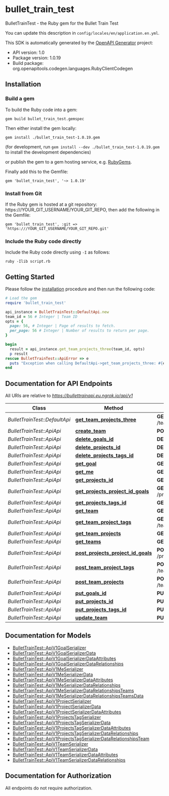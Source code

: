 # bullet_train_test

BulletTrainTest - the Ruby gem for the Bullet Train Test

You can update this description in `config/locales/en/application.en.yml`.

This SDK is automatically generated by the [OpenAPI Generator](https://openapi-generator.tech) project:

- API version: 1.0
- Package version: 1.0.19
- Build package: org.openapitools.codegen.languages.RubyClientCodegen

## Installation

### Build a gem

To build the Ruby code into a gem:

```shell
gem build bullet_train_test.gemspec
```

Then either install the gem locally:

```shell
gem install ./bullet_train_test-1.0.19.gem
```

(for development, run `gem install --dev ./bullet_train_test-1.0.19.gem` to install the development dependencies)

or publish the gem to a gem hosting service, e.g. [RubyGems](https://rubygems.org/).

Finally add this to the Gemfile:

    gem 'bullet_train_test', '~> 1.0.19'

### Install from Git

If the Ruby gem is hosted at a git repository: https:///YOUR_GIT_USERNAME/YOUR_GIT_REPO, then add the following in the Gemfile:

    gem 'bullet_train_test', :git => 'https:///YOUR_GIT_USERNAME/YOUR_GIT_REPO.git'

### Include the Ruby code directly

Include the Ruby code directly using `-I` as follows:

```shell
ruby -Ilib script.rb
```

## Getting Started

Please follow the [installation](#installation) procedure and then run the following code:

```ruby
# Load the gem
require 'bullet_train_test'

api_instance = BulletTrainTest::DefaultApi.new
team_id = 56 # Integer | Team ID
opts = {
  page: 56, # Integer | Page of results to fetch.
  per_page: 56 # Integer | Number of results to return per page.
}

begin
  result = api_instance.get_team_projects_three(team_id, opts)
  p result
rescue BulletTrainTest::ApiError => e
  puts "Exception when calling DefaultApi->get_team_projects_three: #{e}"
end

```

## Documentation for API Endpoints

All URIs are relative to *https://bullettrainapi.eu.ngrok.io/api/v1*

Class | Method | HTTP request | Description
------------ | ------------- | ------------- | -------------
*BulletTrainTest::DefaultApi* | [**get_team_projects_three**](docs/DefaultApi.md#get_team_projects_three) | **GET** /teams/{team_id}/projects/three | 
*BulletTrainTest::ApiApi* | [**create_team**](docs/ApiApi.md#create_team) | **POST** /teams | 
*BulletTrainTest::ApiApi* | [**delete_goals_id**](docs/ApiApi.md#delete_goals_id) | **DELETE** /goals/{id} | 
*BulletTrainTest::ApiApi* | [**delete_projects_id**](docs/ApiApi.md#delete_projects_id) | **DELETE** /projects/{id} | 
*BulletTrainTest::ApiApi* | [**delete_projects_tags_id**](docs/ApiApi.md#delete_projects_tags_id) | **DELETE** /projects/tags/{id} | 
*BulletTrainTest::ApiApi* | [**get_goal**](docs/ApiApi.md#get_goal) | **GET** /goals/{id} | 
*BulletTrainTest::ApiApi* | [**get_me**](docs/ApiApi.md#get_me) | **GET** /me | 
*BulletTrainTest::ApiApi* | [**get_projects_id**](docs/ApiApi.md#get_projects_id) | **GET** /projects/{id} | 
*BulletTrainTest::ApiApi* | [**get_projects_project_id_goals**](docs/ApiApi.md#get_projects_project_id_goals) | **GET** /projects/{project_id}/goals | 
*BulletTrainTest::ApiApi* | [**get_projects_tags_id**](docs/ApiApi.md#get_projects_tags_id) | **GET** /projects/tags/{id} | 
*BulletTrainTest::ApiApi* | [**get_team**](docs/ApiApi.md#get_team) | **GET** /teams/{id} | 
*BulletTrainTest::ApiApi* | [**get_team_project_tags**](docs/ApiApi.md#get_team_project_tags) | **GET** /teams/{team_id}/projects/tags | 
*BulletTrainTest::ApiApi* | [**get_team_projects**](docs/ApiApi.md#get_team_projects) | **GET** /teams/{team_id}/projects | 
*BulletTrainTest::ApiApi* | [**get_teams**](docs/ApiApi.md#get_teams) | **GET** /teams | 
*BulletTrainTest::ApiApi* | [**post_projects_project_id_goals**](docs/ApiApi.md#post_projects_project_id_goals) | **POST** /projects/{project_id}/goals | 
*BulletTrainTest::ApiApi* | [**post_team_project_tags**](docs/ApiApi.md#post_team_project_tags) | **POST** /teams/{team_id}/projects/tags | 
*BulletTrainTest::ApiApi* | [**post_team_projects**](docs/ApiApi.md#post_team_projects) | **POST** /teams/{team_id}/projects | 
*BulletTrainTest::ApiApi* | [**put_goals_id**](docs/ApiApi.md#put_goals_id) | **PUT** /goals/{id} | 
*BulletTrainTest::ApiApi* | [**put_projects_id**](docs/ApiApi.md#put_projects_id) | **PUT** /projects/{id} | 
*BulletTrainTest::ApiApi* | [**put_projects_tags_id**](docs/ApiApi.md#put_projects_tags_id) | **PUT** /projects/tags/{id} | 
*BulletTrainTest::ApiApi* | [**update_team**](docs/ApiApi.md#update_team) | **PUT** /teams/{id} | 


## Documentation for Models

 - [BulletTrainTest::ApiV1GoalSerializer](docs/ApiV1GoalSerializer.md)
 - [BulletTrainTest::ApiV1GoalSerializerData](docs/ApiV1GoalSerializerData.md)
 - [BulletTrainTest::ApiV1GoalSerializerDataAttributes](docs/ApiV1GoalSerializerDataAttributes.md)
 - [BulletTrainTest::ApiV1GoalSerializerDataRelationships](docs/ApiV1GoalSerializerDataRelationships.md)
 - [BulletTrainTest::ApiV1MeSerializer](docs/ApiV1MeSerializer.md)
 - [BulletTrainTest::ApiV1MeSerializerData](docs/ApiV1MeSerializerData.md)
 - [BulletTrainTest::ApiV1MeSerializerDataAttributes](docs/ApiV1MeSerializerDataAttributes.md)
 - [BulletTrainTest::ApiV1MeSerializerDataRelationships](docs/ApiV1MeSerializerDataRelationships.md)
 - [BulletTrainTest::ApiV1MeSerializerDataRelationshipsTeams](docs/ApiV1MeSerializerDataRelationshipsTeams.md)
 - [BulletTrainTest::ApiV1MeSerializerDataRelationshipsTeamsData](docs/ApiV1MeSerializerDataRelationshipsTeamsData.md)
 - [BulletTrainTest::ApiV1ProjectSerializer](docs/ApiV1ProjectSerializer.md)
 - [BulletTrainTest::ApiV1ProjectSerializerData](docs/ApiV1ProjectSerializerData.md)
 - [BulletTrainTest::ApiV1ProjectSerializerDataAttributes](docs/ApiV1ProjectSerializerDataAttributes.md)
 - [BulletTrainTest::ApiV1ProjectsTagSerializer](docs/ApiV1ProjectsTagSerializer.md)
 - [BulletTrainTest::ApiV1ProjectsTagSerializerData](docs/ApiV1ProjectsTagSerializerData.md)
 - [BulletTrainTest::ApiV1ProjectsTagSerializerDataAttributes](docs/ApiV1ProjectsTagSerializerDataAttributes.md)
 - [BulletTrainTest::ApiV1ProjectsTagSerializerDataRelationships](docs/ApiV1ProjectsTagSerializerDataRelationships.md)
 - [BulletTrainTest::ApiV1ProjectsTagSerializerDataRelationshipsTeam](docs/ApiV1ProjectsTagSerializerDataRelationshipsTeam.md)
 - [BulletTrainTest::ApiV1TeamSerializer](docs/ApiV1TeamSerializer.md)
 - [BulletTrainTest::ApiV1TeamSerializerData](docs/ApiV1TeamSerializerData.md)
 - [BulletTrainTest::ApiV1TeamSerializerDataAttributes](docs/ApiV1TeamSerializerDataAttributes.md)
 - [BulletTrainTest::ApiV1TeamSerializerDataRelationships](docs/ApiV1TeamSerializerDataRelationships.md)


## Documentation for Authorization

 All endpoints do not require authorization.


